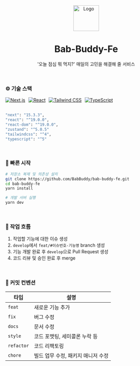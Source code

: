 <div align="center">
 <img src="https://github.com/user-attachments/assets/93edf9c6-b3c4-4028-b90b-6010cdccb080" alt="Logo" width="80" height="80">
    <h1> Bab-Buddy-Fe </h1>
    <p>'오늘 점심 뭐 먹지?' 매일의 고민을 해결해 줄 서비스</p>
</div>

<br/>

### ⚙️ 기술 스택


<div style="display: flex; gap: 10px;">
  <a href="https://nextjs.org/">
    <img src="https://img.shields.io/badge/next.js-000000?style=for-the-badge&logo=nextdotjs&logoColor=white" alt="Next.js" />
  </a>
  <a href="https://reactjs.org/">
    <img src="https://img.shields.io/badge/React-61DAFB?style=for-the-badge&logo=react&logoColor=black" alt="React" />
  </a>
  <a href="https://tailwindcss.com/">
    <img src="https://img.shields.io/badge/Tailwind%20CSS-06B6D4?style=for-the-badge&logo=tailwindcss&logoColor=white" alt="Tailwind CSS" />
  </a>
  <a href="https://www.typescriptlang.org/">
    <img src="https://img.shields.io/badge/TypeScript-3178C6?style=for-the-badge&logo=TypeScript&logoColor=white" alt="TypeScript" />
  </a>
</div>

<br/>

```bash
"next": "15.3.3",
"react": "^19.0.0",
"react-dom": "^19.0.0",
"zustand": "^5.0.5"
"tailwindcss": "^4",
"typescript": "^5"
```

<br/>

### 🚀 빠른 시작

```bash
# 저장소 복제 및 의존성 설치
git clone https://github.com/BabBuddy/bab-buddy-fe.git
cd bab-buddy-fe
yarn install

# 개발 서버 실행
yarn dev
```

<br/>

### 📌 작업 흐름

1. 작업할 기능에 대한 이슈 생성
2. `develop`에서 `feat/#이슈번호-기능명` branch 생성
3. 기능 개발 완료 후 `develop`으로 Pull Request 생성
4. 코드 리뷰 및 승인 완료 후 merge

<br/>

### 📝 커밋 컨벤션

| 타입       | 설명                               |
| ---------- | ---------------------------------- |
| `feat`     | 새로운 기능 추가                   |
| `fix`      | 버그 수정                          |
| `docs`     | 문서 수정                          |
| `style`    | 코드 포맷팅, 세미콜론 누락 등      |
| `refactor` | 코드 리팩토링                      |
| `chore`    | 빌드 업무 수정, 패키지 매니저 수정 |
